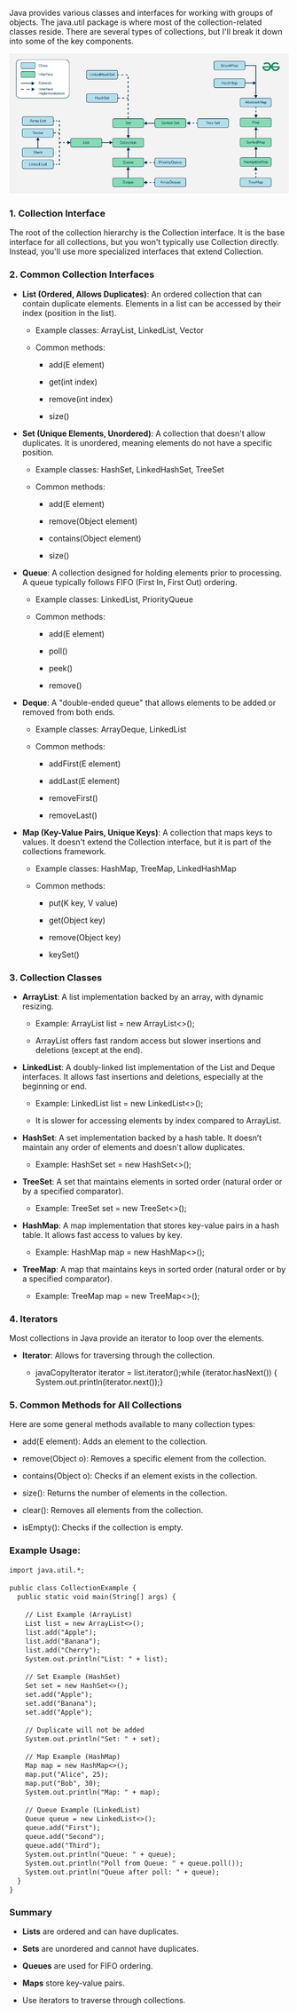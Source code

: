 Java provides various classes and interfaces for working with groups of objects. The java.util package is where most of the collection-related classes reside. There are several types of collections, but I'll break it down into some of the key components.

<img src="image.png">

### 1\. **Collection Interface**

The root of the collection hierarchy is the Collection interface. It is the base interface for all collections, but you won't typically use Collection directly. Instead, you'll use more specialized interfaces that extend Collection.

### 2\. **Common Collection Interfaces**

*   **List (Ordered, Allows Duplicates)**: An ordered collection that can contain duplicate elements. Elements in a list can be accessed by their index (position in the list).
    
    *   Example classes: ArrayList, LinkedList, Vector
        
    *   Common methods:
        
        *   add(E element)
            
        *   get(int index)
            
        *   remove(int index)
            
        *   size()
            
*   **Set  (Unique Elements, Unordered)**: A collection that doesn't allow duplicates. It is unordered, meaning elements do not have a specific position.
    
    *   Example classes: HashSet, LinkedHashSet, TreeSet
        
    *   Common methods:
        
        *   add(E element)
            
        *   remove(Object element)
            
        *   contains(Object element)
            
        *   size()
            
*   **Queue**: A collection designed for holding elements prior to processing. A queue typically follows FIFO (First In, First Out) ordering.
    
    *   Example classes: LinkedList, PriorityQueue
        
    *   Common methods:
        
        *   add(E element)
            
        *   poll()
            
        *   peek()
            
        *   remove()
            
*   **Deque**: A "double-ended queue" that allows elements to be added or removed from both ends.
    
    *   Example classes: ArrayDeque, LinkedList
        
    *   Common methods:
        
        *   addFirst(E element)
            
        *   addLast(E element)
            
        *   removeFirst()
            
        *   removeLast()
            
*   **Map  (Key-Value Pairs, Unique Keys)**: A collection that maps keys to values. It doesn't extend the Collection interface, but it is part of the collections framework.
    
    *   Example classes: HashMap, TreeMap, LinkedHashMap
        
    *   Common methods:
        
        *   put(K key, V value)
            
        *   get(Object key)
            
        *   remove(Object key)
            
        *   keySet()
            

### 3\. **Collection Classes**

*   **ArrayList**: A list implementation backed by an array, with dynamic resizing.
    
    *   Example: ArrayList list = new ArrayList<>();
        
    *   ArrayList offers fast random access but slower insertions and deletions (except at the end).
        
*   **LinkedList**: A doubly-linked list implementation of the List and Deque interfaces. It allows fast insertions and deletions, especially at the beginning or end.
    
    *   Example: LinkedList list = new LinkedList<>();
        
    *   It is slower for accessing elements by index compared to ArrayList.
        
*   **HashSet**: A set implementation backed by a hash table. It doesn’t maintain any order of elements and doesn't allow duplicates.
    
    *   Example: HashSet set = new HashSet<>();
        
*   **TreeSet**: A set that maintains elements in sorted order (natural order or by a specified comparator).
    
    *   Example: TreeSet set = new TreeSet<>();
        
*   **HashMap**: A map implementation that stores key-value pairs in a hash table. It allows fast access to values by key.
    
    *   Example: HashMap map = new HashMap<>();
        
*   **TreeMap**: A map that maintains keys in sorted order (natural order or by a specified comparator).
    
    *   Example: TreeMap map = new TreeMap<>();
        

### 4\. **Iterators**

Most collections in Java provide an iterator to loop over the elements.

*   **Iterator**: Allows for traversing through the collection.
    
    *   javaCopyIterator iterator = list.iterator();while (iterator.hasNext()) { System.out.println(iterator.next());}
        

### 5\. **Common Methods for All Collections**

Here are some general methods available to many collection types:

*   add(E element): Adds an element to the collection.
    
*   remove(Object o): Removes a specific element from the collection.
    
*   contains(Object o): Checks if an element exists in the collection.
    
*   size(): Returns the number of elements in the collection.
    
*   clear(): Removes all elements from the collection.
    
*   isEmpty(): Checks if the collection is empty.
    

### Example Usage:

```
import java.util.*;

public class CollectionExample {
  public static void main(String[] args) {
    
    // List Example (ArrayList)
    List list = new ArrayList<>();
    list.add("Apple");
    list.add("Banana");
    list.add("Cherry");
    System.out.println("List: " + list);

    // Set Example (HashSet)
    Set set = new HashSet<>();
    set.add("Apple");
    set.add("Banana");
    set.add("Apple");

    // Duplicate will not be added
    System.out.println("Set: " + set);

    // Map Example (HashMap)
    Map map = new HashMap<>();
    map.put("Alice", 25);
    map.put("Bob", 30);
    System.out.println("Map: " + map);

    // Queue Example (LinkedList)
    Queue queue = new LinkedList<>();
    queue.add("First");
    queue.add("Second");
    queue.add("Third");
    System.out.println("Queue: " + queue);
    System.out.println("Poll from Queue: " + queue.poll());
    System.out.println("Queue after poll: " + queue);
  }
}  
```

### Summary

*   **Lists** are ordered and can have duplicates.
    
*   **Sets** are unordered and cannot have duplicates.
    
*   **Queues** are used for FIFO ordering.
    
*   **Maps** store key-value pairs.
    
*   Use iterators to traverse through collections.
    
